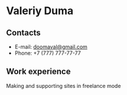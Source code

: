 # Valeriy Duma

## Contacts

- E-mail: doomaval@gmail.com
- Phone: +7 (777) 777-77-77

## Work experience

Making and supporting sites in freelance mode
